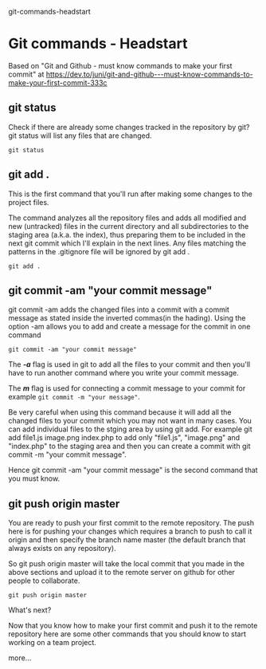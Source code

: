 git-commands-headstart
# Git commands - Headstart

Based on "Git and Github - must know commands to make your first commit" at https://dev.to/juni/git-and-github---must-know-commands-to-make-your-first-commit-333c

## git status

Check if there are already some changes tracked in the repository by git? git status will list any files that are changed.

````
git status
````

## git add .

This is the first command that you'll run after making some changes to the project files.

The command analyzes all the repository files and adds all modified and new (untracked) files in the current directory and all subdirectories to the staging area (a.k.a. the index), thus preparing them to be included in the next git commit which I'll explain in the next lines. Any files matching the patterns in the .gitignore file will be ignored by git add .

````
git add .
````

## git commit -am "your commit message"

git commit -am adds the changed files into a commit with a commit message as stated inside the inverted commas(in the hading). Using the option -am allows you to add and create a message for the commit in one command


````
git commit -am "your commit message"
````

The ***-a*** flag is used in git to add all the files to your commit and then you'll have to run another command where you write your commit message.

The ***m*** flag is used for connecting a commit message to your commit for example `git commit -m "your message"`.

Be very careful when using this command because it will add all the changed files to your commit which you may not want in many cases. You can add individual files to the stging area by using git add. For example git add file1.js image.png index.php to add only "file1.js", "image.png" and "index.php" to the staging area and then you can create a commit with git commit -m "your commit message".

Hence git commit -am "your commit message" is the second command that you must know.

## git push origin master

You are ready to push your first commit to the remote repository. The push here is for pushing your changes which requires a branch to push to call it origin and then specify the branch name master (the default branch that always exists on any repository).

So git push origin master will take the local commit that you made in the above sections and upload it to the remote server on github for other people to collaborate.

````
git push origin master
````

What's next?

Now that you know how to make your first commit and push it to the remote repository here are some other commands that you should know to start working on a team project.

more...
